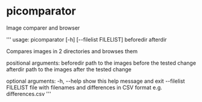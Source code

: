 # picomparator
Image comparer and browser

'''
usage: picomparator [-h] [--filelist FILELIST] beforedir afterdir

Compares images in 2 directories and browses them

positional arguments:
  beforedir            path to the images before the tested change
  afterdir             path to the images after the tested change

optional arguments:
  -h, --help           show this help message and exit
  --filelist FILELIST  file with filenames and differences in CSV format e.g.
                       differences.csv
'''
